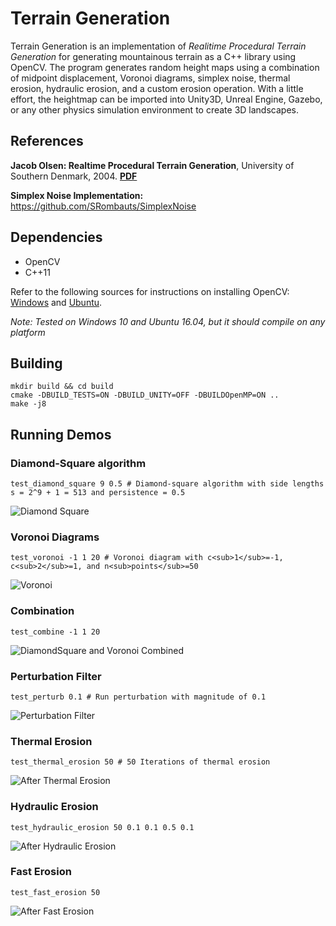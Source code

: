 # Terrain Generation
Terrain Generation is an implementation of *Realitime Procedural Terrain Generation* for generating mountainous terrain as a C++ library using OpenCV. The program generates random height maps using a combination of midpoint displacement, Voronoi diagrams, simplex noise, thermal erosion, hydraulic erosion, and a custom erosion operation. With a little effort, the heightmap can be imported into Unity3D, Unreal Engine, Gazebo, or any other physics simulation environment to create 3D landscapes.

## References
**Jacob Olsen: Realtime Procedural Terrain Generation**, University of Southern Denmark, 2004. **[PDF](http://web.mit.edu/cesium/Public/terrain.pdf)**

**Simplex Noise Implementation:** https://github.com/SRombauts/SimplexNoise

## Dependencies
* OpenCV
* C++11

Refer to the following sources for instructions on installing OpenCV: [Windows](https://www.learnopencv.com/install-opencv3-on-windows/) and [Ubuntu](https://www.learnopencv.com/install-opencv3-on-ubuntu/).

*Note: Tested on Windows 10 and Ubuntu 16.04, but it should compile on any platform*

## Building
    mkdir build && cd build
    cmake -DBUILD_TESTS=ON -DBUILD_UNITY=OFF -DBUILDOpenMP=ON ..
    make -j8

## Running Demos

### Diamond-Square algorithm
    test_diamond_square 9 0.5 # Diamond-square algorithm with side lengths s = 2^9 + 1 = 513 and persistence = 0.5

![Diamond Square](examples/diamond_square.png)

### Voronoi Diagrams
    test_voronoi -1 1 20 # Voronoi diagram with c<sub>1</sub>=-1, c<sub>2</sub>=1, and n<sub>points</sub>=50

![Voronoi](examples/voronoi.png)

### Combination
    test_combine -1 1 20 
![DiamondSquare and Voronoi Combined](examples/combined.png)

### Perturbation Filter
    test_perturb 0.1 # Run perturbation with magnitude of 0.1

![Perturbation Filter](examples/perturb.png)


### Thermal Erosion
    test_thermal_erosion 50 # 50 Iterations of thermal erosion

![After Thermal Erosion](examples/thermal_erosion_eroded.png)

### Hydraulic Erosion
    test_hydraulic_erosion 50 0.1 0.1 0.5 0.1

![After Hydraulic Erosion](examples/hydraulic_erosion_eroded.png)

### Fast Erosion
    test_fast_erosion 50

![After Fast Erosion](examples/fast_erosion_eroded.png)